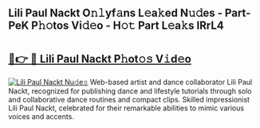 ## Lili Paul Nackt O𝚗𝚕yf𝚊ns L𝚎a𝚔ed N𝚞𝚍es - Part-PeK P𝚑𝚘tos Vi𝚍𝚎o - H𝚘𝚝 Part L𝚎a𝚔s lRrL4

# <h2><a href="http://kfc4zh.oniu.top/?m=Lili+Paul+Nackt">🔗👉 🔴 Lili Paul Nackt P𝚑ot𝚘𝚜 V𝚒d𝚎o</a></h2>

[![Lili Paul Nackt Nu𝚍e𝚜](https://i.imgur.com/0qMVB7G.gif)](http://kfc4zh.oniu.top/?m=Lili+Paul+Nackt)
Web-based artist and dance collaborator Lili Paul Nackt, recognized for publishing dance and lifestyle tutorials through solo and collaborative dance routines and compact clips. Skilled impressionist Lili Paul Nackt, celebrated for their remarkable abilities to mimic various voices and accents.  
